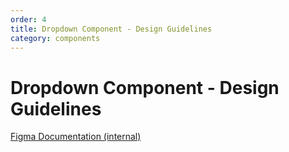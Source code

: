 ```yaml
---
order: 4
title: Dropdown Component - Design Guidelines
category: components
---
```


<h1>Dropdown Component - Design Guidelines</h1>

<section data-section="design-guidelines">
  

  <div class="dummy-design-guidelines">
    <p class="dummy-paragraph"><a
        href="https://www.figma.com/file/noyY6dUMDYjmySpHcMjhkN/?node-id=2%3A10"
        target="_blank"
        rel="noopener noreferrer"
      >Figma Documentation (internal)</a></p>
    <br />
    <img class="dummy-figma-docs" src="/assets/images/dropdown-design-usage-part1.png" alt="" role="none" />
    <img class="dummy-figma-docs" src="/assets/images/dropdown-design-usage-part2.png" alt="" role="none" />
  </div>
</section>

